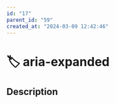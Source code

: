 ```yaml
---
id: "17"
parent_id: "59"
created_at: "2024-03-09 12:42:46"
---
```


# 🏷️ aria-expanded

## Description

